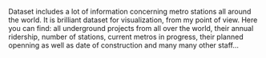 Dataset includes a lot of information concerning metro stations all around the world. It is brilliant dataset for visualization, from my point of view. Here you can find: all underground projects from all over the world, their annual ridership, number of stations, current metros in progress, their planned openning as well as date of construction and many many other staff...